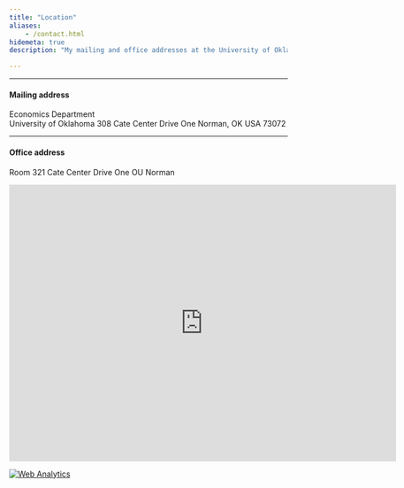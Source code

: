 ```yaml
---
title: "Location"
aliases:
    - /contact.html
hidemeta: true
description: "My mailing and office addresses at the University of Oklahoma, Norman."

---
```


---

#### Mailing address

Economics Department  
University of Oklahoma
308 Cate Center Drive One 
Norman, OK USA 73072

---

#### Office address

Room 321 
Cate Center Drive One 
OU Norman

<iframe src="https://www.google.com/maps/embed?pb=!1m18!1m12!1m3!1d3260.11851187072!2d-97.44778422341452!3d35.20351687274518!2m3!1f0!2f0!3f0!3m2!1i1024!2i768!4f13.1!3m3!1m2!1s0x87b2682ced856479%3A0x51a89d99708c014c!2sCate%20Center%20One!5e0!3m2!1sen!2sus!4v1687598911668!5m2!1sen!2sus" width="700" height="500" style="border:0;" allowfullscreen="" loading="lazy"></iframe>



<!-- Default Statcounter code for Personal Website
https://ahmedelfatmaoui.github.io/ -->
<script type="text/javascript">
var sc_project=12988052; 
var sc_invisible=1; 
var sc_security="0346b3d7"; 
</script>
<script type="text/javascript"
src="https://www.statcounter.com/counter/counter.js" async></script>
<noscript><div class="statcounter"><a title="Web Analytics"
href="https://statcounter.com/" target="_blank"><img class="statcounter"
src="https://c.statcounter.com/12988052/0/0346b3d7/1/" alt="Web Analytics"
referrerPolicy="no-referrer-when-downgrade"></a></div></noscript>
<!-- End of Statcounter Code -->




